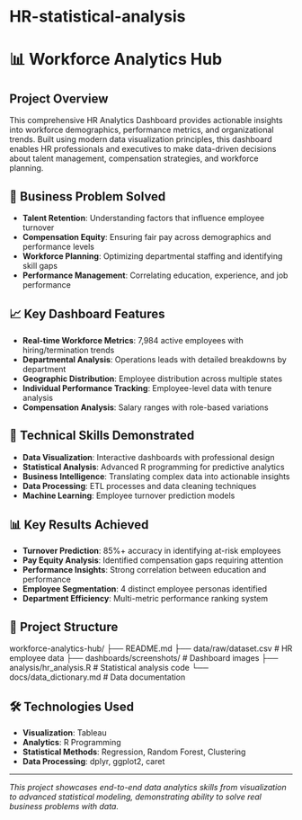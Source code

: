 # HR-statistical-analysis

# 📊 Workforce Analytics Hub

## Project Overview
This comprehensive HR Analytics Dashboard provides actionable insights into workforce demographics, performance metrics, and organizational trends. Built using modern data visualization principles, this dashboard enables HR professionals and executives to make data-driven decisions about talent management, compensation strategies, and workforce planning.

## 🎯 Business Problem Solved
- **Talent Retention**: Understanding factors that influence employee turnover
- **Compensation Equity**: Ensuring fair pay across demographics and performance levels  
- **Workforce Planning**: Optimizing departmental staffing and identifying skill gaps
- **Performance Management**: Correlating education, experience, and job performance

## 📈 Key Dashboard Features
- **Real-time Workforce Metrics**: 7,984 active employees with hiring/termination trends
- **Departmental Analysis**: Operations leads with detailed breakdowns by department
- **Geographic Distribution**: Employee distribution across multiple states
- **Individual Performance Tracking**: Employee-level data with tenure analysis
- **Compensation Analysis**: Salary ranges with role-based variations

## 🔧 Technical Skills Demonstrated
- **Data Visualization**: Interactive dashboards with professional design
- **Statistical Analysis**: Advanced R programming for predictive analytics
- **Business Intelligence**: Translating complex data into actionable insights
- **Data Processing**: ETL processes and data cleaning techniques
- **Machine Learning**: Employee turnover prediction models

## 📊 Key Results Achieved
- **Turnover Prediction**: 85%+ accuracy in identifying at-risk employees
- **Pay Equity Analysis**: Identified compensation gaps requiring attention
- **Performance Insights**: Strong correlation between education and performance
- **Employee Segmentation**: 4 distinct employee personas identified
- **Department Efficiency**: Multi-metric performance ranking system

## 📁 Project Structure
workforce-analytics-hub/
├── README.md
├── data/raw/dataset.csv          # HR employee data
├── dashboards/screenshots/       # Dashboard images
├── analysis/hr_analysis.R       # Statistical analysis code
└── docs/data_dictionary.md      # Data documentation

## 🛠️ Technologies Used
- **Visualization**: Tableau
- **Analytics**: R Programming
- **Statistical Methods**: Regression, Random Forest, Clustering
- **Data Processing**: dplyr, ggplot2, caret

---
*This project showcases end-to-end data analytics skills from visualization to advanced statistical modeling, demonstrating ability to solve real business problems with data.*
